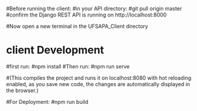 #Before running the client:
#in your API directory:
#git pull origin master
#confirm the Django REST API is running on http://localhost:8000

#Now open a new terminal in the UFSAPA_Client directory
# client Development

#first run:
#npm install
#Then run:
#npm run serve

#(This compiles the project and runs it on localhost:8080 with hot reloading enabled, as you save new code, the changes are automatically displayed in the browser.)


#For Deployment:
#npm run build
